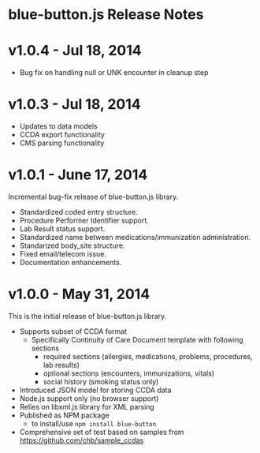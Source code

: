 # blue-button.js Release Notes

# v1.0.4 - Jul 18, 2014
- Bug fix on handling null or UNK encounter in cleanup step

# v1.0.3 - Jul 18, 2014
- Updates to data models
- CCDA export functionality
- CMS parsing functionality

# v1.0.1 - June 17, 2014

Incremental bug-fix release of blue-button.js library.

- Standardized coded entry structure.
- Procedure Performer Identifier support.
- Lab Result status support.
- Standardized name between medications/immunization administration.
- Standarized body_site structure.
- Fixed email/telecom issue.
- Documentation enhancements.


# v1.0.0 - May 31, 2014

This is the initial release of blue-button.js library.

- Supports subset of CCDA format
	- Specifically Continuity of Care Document template with following sections
		- required sections (allergies, medications, problems, procedures, lab results)
		- optional sections (encounters, immunizations, vitals)
		- social history (smoking status only)
- Introduced JSON model for storing CCDA data
- Node.js support only (no browser support)
- Relies on libxml.js library for XML parsing
- Published as NPM package
	- to install/use `npm install blue-button`
- Comprehensive set of test based on samples from https://github.com/chb/sample_ccdas


